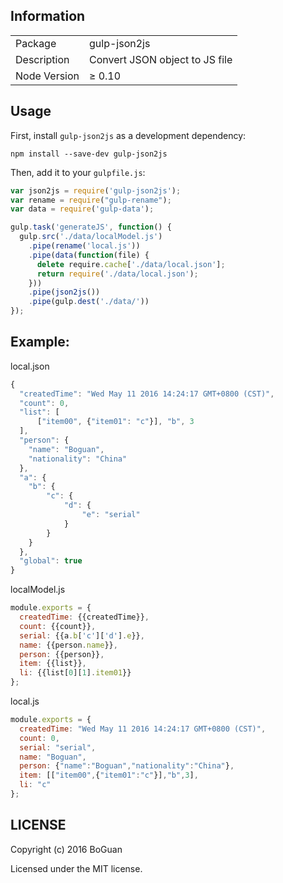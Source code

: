 ## Information

<table>
<tr>
<td>Package</td><td>gulp-json2js</td>
</tr>
<tr>
<td>Description</td>
<td>Convert JSON object to JS file</td>
</tr>
<tr>
<td>Node Version</td>
<td>≥ 0.10</td>
</tr>
</table>

## Usage

First, install `gulp-json2js` as a development dependency:

```shell
npm install --save-dev gulp-json2js
```

Then, add it to your `gulpfile.js`:

```javascript
var json2js = require('gulp-json2js');
var rename = require("gulp-rename");
var data = require('gulp-data');

gulp.task('generateJS', function() {
  gulp.src('./data/localModel.js')
    .pipe(rename('local.js'))
    .pipe(data(function(file) {
      delete require.cache['./data/local.json'];
      return require('./data/local.json');
    }))
    .pipe(json2js())
    .pipe(gulp.dest('./data/'))
});
```
## Example:

local.json

```js
{
  "createdTime": "Wed May 11 2016 14:24:17 GMT+0800 (CST)",
  "count": 0,
  "list": [
      ["item00", {"item01": "c"}], "b", 3
  ],
  "person": {
    "name": "Boguan",
    "nationality": "China"
  },
  "a": {
    "b": {
        "c": {
            "d": {
                "e": "serial"
            }
        }
    }
  },
  "global": true
}
```

localModel.js

```js
module.exports = {
  createdTime: {{createdTime}},
  count: {{count}},
  serial: {{a.b['c']['d'].e}},
  name: {{person.name}},
  person: {{person}},
  item: {{list}},
  li: {{list[0][1].item01}}
};
```

local.js

```js
module.exports = {
  createdTime: "Wed May 11 2016 14:24:17 GMT+0800 (CST)",
  count: 0,
  serial: "serial",
  name: "Boguan",
  person: {"name":"Boguan","nationality":"China"},
  item: [["item00",{"item01":"c"}],"b",3],
  li: "c"
};
```

## LICENSE

Copyright (c) 2016 BoGuan

Licensed under the MIT license.
